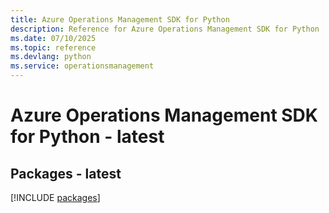 ```yaml
---
title: Azure Operations Management SDK for Python
description: Reference for Azure Operations Management SDK for Python
ms.date: 07/10/2025
ms.topic: reference
ms.devlang: python
ms.service: operationsmanagement
---
```

# Azure Operations Management SDK for Python - latest
## Packages - latest
[!INCLUDE [packages](operations-management-index.md)]